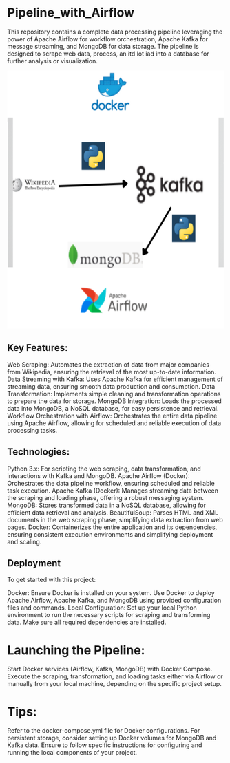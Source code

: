 
# Pipeline_with_Airflow
This repository contains a complete data processing pipeline leveraging the power of Apache Airflow for workflow orchestration, Apache Kafka for message streaming, and MongoDB for data storage. The pipeline is designed to scrape web data, process, an itd lot iad into a database for further analysis or visualization.


<img src="pipline.png" width="900" height="600">

## Key Features:
Web Scraping: Automates the extraction of data from major companies from Wikipedia, ensuring the retrieval of the most up-to-date information.
Data Streaming with Kafka: Uses Apache Kafka for efficient management of streaming data, ensuring smooth data production and consumption.
Data Transformation: Implements simple cleaning and transformation operations to prepare the data for storage.
MongoDB Integration: Loads the processed data into MongoDB, a NoSQL database, for easy persistence and retrieval.
Workflow Orchestration with Airflow: Orchestrates the entire data pipeline using Apache Airflow, allowing for scheduled and reliable execution of data processing tasks.

## Technologies:
Python 3.x: For scripting the web scraping, data transformation, and interactions with Kafka and MongoDB.
Apache Airflow (Docker): Orchestrates the data pipeline workflow, ensuring scheduled and reliable task execution.
Apache Kafka (Docker): Manages streaming data between the scraping and loading phase, offering a robust messaging system.
MongoDB: Stores transformed data in a NoSQL database, allowing for efficient data retrieval and analysis.
BeautifulSoup: Parses HTML and XML documents in the web scraping phase, simplifying data extraction from web pages.
Docker: Containerizes the entire application and its dependencies, ensuring consistent execution environments and simplifying deployment and scaling.

## Deployment
To get started with this project:

Docker: Ensure Docker is installed on your system. Use Docker to deploy Apache Airflow, Apache Kafka, and MongoDB using provided configuration files and commands.
Local Configuration: Set up your local Python environment to run the necessary scripts for scraping and transforming data. Make sure all required dependencies are installed.

# Launching the Pipeline:
Start Docker services (Airflow, Kafka, MongoDB) with Docker Compose.
Execute the scraping, transformation, and loading tasks either via Airflow or manually from your local machine, depending on the specific project setup.

# Tips:
Refer to the docker-compose.yml file for Docker configurations.
For persistent storage, consider setting up Docker volumes for MongoDB and Kafka data.
Ensure to follow specific instructions for configuring and running the local components of your project.
